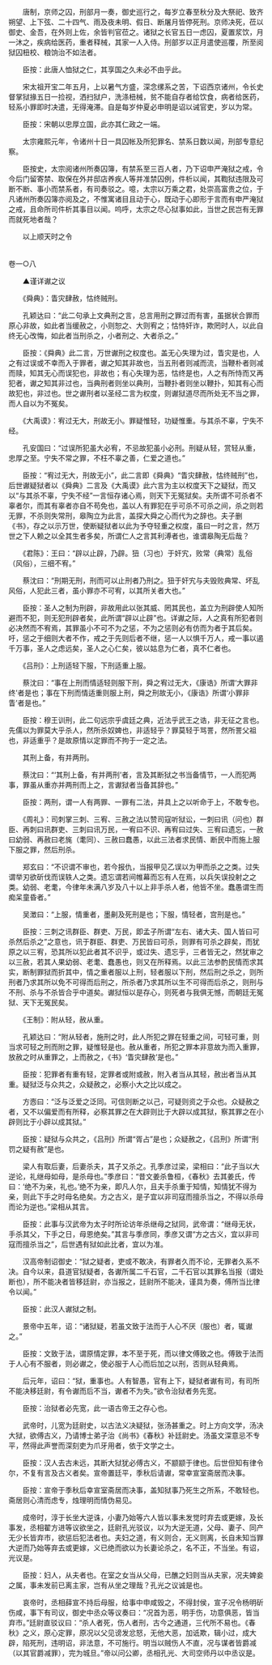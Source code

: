 <!-- { "loadSidebar": true } -->
　　唐制，京师之囚，刑部月一奏，御史巡行之，每岁立春至秋分及大祭祀、致齐朔望、上下弦、二十四气、雨及夜未明、假日、断屠月皆停死刑。京师决死，莅以御史、金吾，在外则上佐，余皆判官莅之。诸狱之长官五日一虑囚，夏置浆饮，月一沐之，疾病给医药，重者释械，其家一人入侍。刑部岁以正月遣使巡覆，所至阅狱囚杻校、粮饷治不如法者。

　　臣按：此唐人恤狱之仁，其享国之久未必不由乎此。

　　宋太祖开宝二年五月，上以暑气方盛，深念缧系之苦，下诏西京诸州，令长史督掌狱掾五日一捡视，洒扫狱户，洗涤杻械，贫不能自存者给饮食，病者给医药，轻系小罪即时决遣，无得淹滞。自是每岁仲夏必申明是诏以诫官吏，岁以为常。

　　臣按：宋朝以忠厚立国，此亦其仁政之一端。

　　太宗雍熙元年，令诸州十日一具囚帐及所犯罪名、禁系日数以闻，刑部专意纪察。

　　臣按史，太宗阅诸州所奏囚簿，有禁系至三百人者，乃下诏申严淹狱之戒，令今后门留寄禁、取保在外并邸店养疾人等并准禁囚例，件析以闻，其鞫狱违限及可断不断、事小而禁系者，有司奏驳之。噫，太宗以万乘之君，处崇高富贵之位，于凡诸州所奏囚簿亦阅及之，不惟寓诸目且动于心，既动于心即形于言而有申严淹狱之戒，且命所司件析其事目以闻。呜呼，太宗之尽心狱事如此，当世之民岂有无罪而就死地者哉？

　　以上顺天时之令  
　 

卷一○八

　　▲谨详谳之议

　　《舜典》：眚灾肆赦，怙终贼刑。

　　孔颖达曰：“此二句承上文典刑之言，总言用刑之罪过而有害，虽据状合罪而原心非故，如此者当缓赦之，小则恕之、大则宥之；怙恃奸诈，欺罔时人，以此自终无心改悔，如此者当刑杀之，小者刑之、大者杀之。”

　　臣按：《舜典》此二言，万世谳刑之权度也。盖无心失理为过，眚灾是也，人之有过误或不幸而入于罪者，谳之知其非故也，当五刑者则减而流，当鞭朴者则减而赎，知其无心而误犯也，非故也；有心失理为恶，怙终是也，人之有所恃而又再犯者，谳之知其非过也，当典刑者则坐以典刑，当鞭扑者则坐以鞭扑，知其有心而故犯也，非过也。世之谳刑者以圣经二言为权度，则谳狱道尽而所处无不当之罪，而人自以为不冤矣。

　　《大禹谟》：宥过无大，刑故无小。罪疑惟轻，功疑惟重。与其杀不辜，宁失不经。

　　孔安国曰：“过误所犯虽大必宥，不忌故犯虽小必刑。刑疑从轻，赏轻从重，忠厚之至。宁失不常之罪，不枉不辜之善，仁爱之道也。”

　　臣按：“宥过无大，刑故无小”，此二言即《舜典》“眚灾肆赦，怙终贼刑”也，后世谳疑狱者以《舜典》二言及《大禹谟》此六言为主以权度天下之疑狱，而又以“与其杀不辜，宁失不经”一言恒存诸心焉，则天下无冤狱矣。夫所谓不可杀者不辜者尔，而其有辜者亦自不苟免也，盖以人有罪犯在乎可杀不可杀之间，杀之则若无罪，不杀则失常刑，皋陶立为此言，盖探大舜之心而代为之辞也。夫子删《书》，存之以示万世，使断疑狱者以此为予夺轻重之权度，虽曰一时之言，然万世之下人赖之以全其生者多矣，所谓仁人之言其利溥者也，谁谓皋陶无后哉？

　　《君陈》：王曰：“辟以止辟，乃辟。狃（习也）于奸宄，败常（典常）乱俗（风俗），三细不宥。”

　　蔡沈曰：“刑期无刑，刑而可以止刑者乃刑之。狃于奸宄与夫毁败典常、坏乱风俗，人犯此三者，虽小罪亦不可宥，以其所关者大也。”

　　臣按：圣人之制为刑辟，非故用此以张其威、罔其民也，盖立为刑辟使人知所避而不犯，则无犯刑辟者矣，此所谓“辟以止辟”也。详谳之际，人之真有所犯者则必决然而不宥焉，其罪虽小不可不为之惩，不为之惩则必有仿而为者于其后矣。吁，惩之于细则大者不作，戒之于先则后者不继，惩一人以惧千万人，戒一事以遏千万事，圣人之虑远矣，圣人之心仁矣，彼以姑息为仁者，真不仁者也。

　　《吕刑》：上刑适轻下服，下刑适重上服。

　　蔡沈曰：“事在上刑而情适轻则服下刑，舜之宥过无大，《康诰》所谓‘大罪非终’者是也；事在下刑而情适重则服上刑，舜之刑故无小，《康诰》所谓‘小罪非眚’者是也。”

　　臣按：穆王训刑，此二句远宗乎虞廷之典，近法乎武王之诰，非无征之言也。先儒以为罪莫大乎杀人，然所杀奴婢也，非适轻乎？罪莫轻于骂詈，然所詈父祖也，非适重乎？是故原情以定罪而不拘于一定之法。

　　其刑上备，有并两刑。

　　蔡沈曰：“‘其刑上备，有并两刑’者，言及其断狱之书当备情节，一人而犯两事，罪虽从重亦并两刑而上之，言谳狱者当备其辞也。”

　　臣按：两刑，谓一人有两罪、一罪有二法，并具上之以听命于上，不敢专也。

　　《周礼》：司刺掌三刺、三宥、三赦之法以赞司寇听狱讼，一刺曰讯（问也）群臣、再刺曰讯群吏、三刺曰讯万民，一宥曰不识、再宥曰过失、三宥曰遗忘，一赦曰幼弱、再赦曰老旄（耄同）、三赦曰蠢愚，以此三法者求民情、断民中而施上服下服之罪，然后刑杀。

　　郑玄曰：“不识谓不审也，若今报仇，当报甲见乙误以为甲而杀之之类。过失谓举刃欲斫伐而误轶人之类。遗忘谓若间帷幕而忘有人在焉，以兵矢误投射之之类。幼弱、老耄，今律年未满八岁及八十以上非手杀人者，他皆不坐。蠢愚谓生而痴呆童昏者。”

　　吴澂曰：“上服，情重者，墨劓及死刑是也；下服，情轻者，宫刑是也。”

　　臣按：三刺之讯群臣、群吏、万民，即孟子所谓“左右、诸大夫、国人皆曰可杀然后杀之”之意也，讯于群臣、群吏、万民皆曰可杀，则罪有可杀之辟矣，而犹原之以三宥，恐其所以犯此者其不识乎，或过失、遗忘乎，三者皆无之，然犹审之以三赦，若其人果幼弱、老耄、蠢愚也，则又在所释焉。以此三法参酌民情而求其实，断制罪狱而折其中，情之重者服以上刑，轻者服以下刑，然后刑之杀之，则所刑者乃求其所以免不可得而后刑之，所杀者乃求其所以生不可得而后杀之，则刑与不刑、杀与不杀皆合乎中道矣。谳狱恒以是存心，则死者与我俱无憾，而朝廷无冤狱、天下无冤民矣。

　　《王制》：附从轻，赦从重。

　　孔颖达曰：“附从轻者，施刑之时，此人所犯之罪在轻重之间，可轻可重，则当求可轻之刑而附之罪，疑惟轻是也。赦从重者，所犯之罪本非意故为而入重罪，放赦之时从重罪之，上而赦之，《书》‘眚灾肆赦’是也。”

　　臣按：犯罪者有重有轻，定罪者或附或赦，附入者当从其轻，赦出者当从其重。疑狱泛与众共之，众疑赦之，必察小大之比以成之。

　　方悫曰：“泛与泛爱之泛同。可信则断之以己，可疑则资之于众也。众疑赦之者，又不以偏爱而有所释，必察其罪之在大辟则比于大辟以成其狱，察其罪之在小辟则比于小辟以成其狱。”

　　臣按：疑狱与众共之，《吕刑》所谓“胥占”是也；众疑赦之，《吕刑》所谓“刑罚之疑有赦”是也。

　　梁人有取后妻，后妻杀夫，其子又杀之。孔季彦过梁，梁相曰：“此子当以大逆论，礼继母如母，是杀母也。”季彦曰：“昔文姜杀鲁桓，《春秋》去其姜氏，传曰：‘绝不为亲，礼也。’绝不为亲，即凡人尔，且夫手杀重于知情，知情犹不得为亲，则此下手之时母名绝矣。方之古义，是子宜以非司寇而擅杀当之，不得以杀母而论为逆也。”梁相从其言。

　　臣按：此事与汉武帝为太子时所论访年杀继母之狱同，武帝谓：“继母无状，手杀其父，下手之日，母恩绝矣。”其言与季彦同，季彦又谓“方之古义，宜以非司寇而擅杀当之”，后世遇有狱如此比者，宜以为准。

　　汉高帝制诏御史：“狱之疑者，吏或不敢决，有罪者久而不论，无罪者久系不决。自今以来，县道官狱疑者，各谳所属二千石官，二千石官以其罪名当报（谓处断也），所不能决者皆移廷尉，亦当报之，廷尉所不能决，谨具为奏，傅所当比律令以闻。”

　　臣按：此汉人谳狱之制。

　　景帝中五年，诏：“诸狱疑，若虽文致于法而于人心不厌（服也）者，辄谳之。”

　　臣按：文致于法，谓原情定罪，本不至于死，而以律文傅致之也。傅致于法而于人心有不服者，则必谳之，使必服于人心而后加之以刑，否则从轻典焉。

　　后元年，诏曰：“狱，重事也。人有智愚，官有上下，疑狱者谳有司，有司所不能决移廷尉，有令谳而后不当，谳者不为失。”欲令治狱者务先宽。

　　臣按：治狱者必先宽，此一语古帝王之存心也。

　　武帝时，儿宽为廷尉史，以古法义决疑狱，张汤甚重之。时上方向文学，汤决大狱，欲傅古义，乃请博士弟子治《尚书》《春秋》补廷尉史。汤虽文深意忌不专平，然得此声誉而深刻吏为爪牙用者，依于文学之士。

　　臣按：汉人去古未远，其断大狱犹必傅古义，不颛颛于律也。后世但知有律令尔，不复有言及古义者矣。宣帝置廷平，季秋后请谳，常幸宣室斋居而决事。

　　臣按：宣帝于季秋后幸宣室斋居而决事，盖知狱事乃死生之所系，不敢轻也。斋居则心清而虑专，烛理明而情伪易见。

　　成帝时，淳于长坐大逆诛，小妻乃始等六人皆以事未发觉时弃去或更嫁，及长事发，丞相翟方进等议欲坐之，廷尉孔光驳议，以为大逆无道，父母、妻子、同产无少长皆弃市，欲惩后犯法者也。夫妇之道，有义则合，无义则离，长自未知当罪大逆而乃始等弃去或更嫁，义已绝而欲以为长妻论杀之，名不正，不当坐。有诏，光议是。

　　臣按：妇人，从夫者也。在室之女当从父母，已醮之妇则当从夫家，况夫婢妾之属，事未发前已离主家，岂有从坐之理哉？孔光之议诚是也。

　　哀帝时，丞相薛宣不持后母服，给事中申咸毁之，不得封侯，宣子况令杨明斫伤咸，事下有司议，御史中丞众等议奏曰：“况首为恶，明手伤，功意俱恶，皆当弃市。”廷尉直驳议曰：“杀人者死，伤人者刑，古今之通道，三代所不易也。《春秋》之义，原心定罪，原况以父见谤发忿怒，无他大恶，加诋欺，辑小过，成大辟，陷死刑，违明诏，非法意，不可施行。明当以贼伤人不直，况与谋者皆爵减（以其官爵减罪），完为城旦。”帝以问公卿，丞相孔光、大司空师丹以中丞议是。

